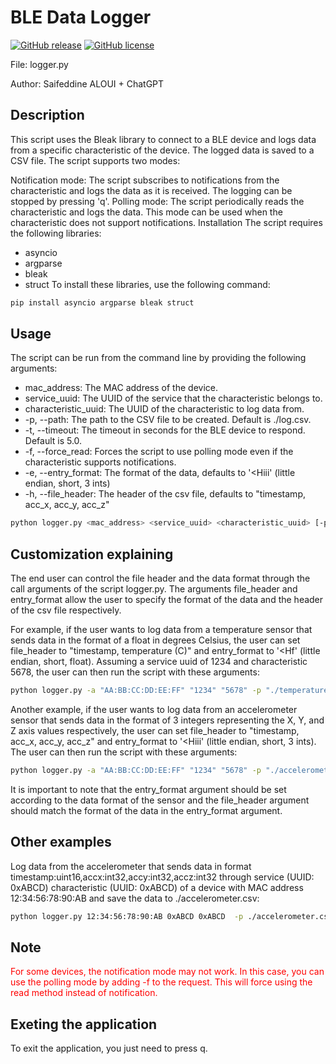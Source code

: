 # BLE Data Logger

[![GitHub release](https://badgen.net/github/release/ParisNeo/Bleak_BLE_tools)](https://github.com/ParisNeo/Bleak_BLE_tools/releases)
[![GitHub license](https://badgen.net/github/license/ParisNeo/Bleak_BLE_tools)](https://github.com/ParisNeo/Bleak_BLE_tools/blob/master/LICENSE)

File: logger.py

Author: Saifeddine ALOUI + ChatGPT
## Description
This script uses the Bleak library to connect to a BLE device and logs data from a specific characteristic of the device. The logged data is saved to a CSV file. The script supports two modes:

Notification mode: The script subscribes to notifications from the characteristic and logs the data as it is received. The logging can be stopped by pressing 'q'.
Polling mode: The script periodically reads the characteristic and logs the data. This mode can be used when the characteristic does not support notifications.
Installation
The script requires the following libraries:

- asyncio
- argparse
- bleak
- struct
To install these libraries, use the following command:

```bash
pip install asyncio argparse bleak struct
```
## Usage
The script can be run from the command line by providing the following arguments:

- mac_address: The MAC address of the device.
- service_uuid: The UUID of the service that the characteristic belongs to.
- characteristic_uuid: The UUID of the characteristic to log data from.
- -p, --path: The path to the CSV file to be created. Default is ./log.csv.
- -t, --timeout: The timeout in seconds for the BLE device to respond. Default is 5.0.
- -f, --force_read: Forces the script to use polling mode even if the characteristic supports notifications.
- -e, --entry_format: The format of the data, defaults to '<Hiii' (little endian, short, 3 ints)
- -h, --file_header: The header of the csv file, defaults to "timestamp, acc_x, acc_y, acc_z"

```bash
python logger.py <mac_address> <service_uuid> <characteristic_uuid> [-p <file_path>] [-t <timeout>] [-f] [-e <entry_format>] [-h <file_header>]
```

## Customization explaining
The end user can control the file header and the data format through the call arguments of the script logger.py. The arguments file_header and entry_format allow the user to specify the format of the data and the header of the csv file respectively.

For example, if the user wants to log data from a temperature sensor that sends data in the format of a float in degrees Celsius, the user can set file_header to "timestamp, temperature (C)" and entry_format to '<Hf' (little endian, short, float). Assuming a service uuid of 1234 and characteristic 5678, the user can then run the script with these arguments:
```bash
python logger.py -a "AA:BB:CC:DD:EE:FF" "1234" "5678" -p "./temperature.csv" -H "timestamp, temperature (C)" -F '<Hf'
```
Another example, if the user wants to log data from an accelerometer sensor that sends data in the format of 3 integers representing the X, Y, and Z axis values respectively, the user can set file_header to "timestamp, acc_x, acc_y, acc_z" and entry_format to '<Hiii' (little endian, short, 3 ints). The user can then run the script with these arguments:

```bash
python logger.py -a "AA:BB:CC:DD:EE:FF" "1234" "5678" -p "./accelerometer.csv" -H "timestamp, acc_x, acc_y, acc_z" -F '<Hiii'
```

It is important to note that the entry_format argument should be set according to the data format of the sensor and the file_header argument should match the format of the data in the entry_format argument.

## Other examples
Log data from the accelerometer that sends data in format timestamp:uint16,accx:int32,accy:int32,accz:int32 through service (UUID: 0xABCD)  characteristic (UUID: 0xABCD) of a device with MAC address 12:34:56:78:90:AB and save the data to ./accelerometer.csv:
```bash
python logger.py 12:34:56:78:90:AB 0xABCD 0xABCD  -p ./accelerometer.csv -H "timestamp, acc_x, acc_y, acc_z" -F "<Hiii"
```

## Note

<span style="color:red">For some devices, the notification mode may not work. In this case, you can use the polling mode by adding -f to the request. This will force using the read method instead of notification.</span>

## Exeting the application
To exit the application, you just need to press q.

